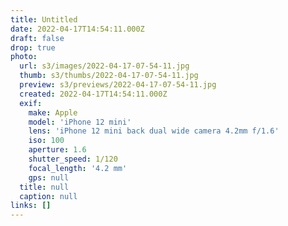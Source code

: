 ```yaml
---
title: Untitled
date: 2022-04-17T14:54:11.000Z
draft: false
drop: true
photo:
  url: s3/images/2022-04-17-07-54-11.jpg
  thumb: s3/thumbs/2022-04-17-07-54-11.jpg
  preview: s3/previews/2022-04-17-07-54-11.jpg
  created: 2022-04-17T14:54:11.000Z
  exif:
    make: Apple
    model: 'iPhone 12 mini'
    lens: 'iPhone 12 mini back dual wide camera 4.2mm f/1.6'
    iso: 100
    aperture: 1.6
    shutter_speed: 1/120
    focal_length: '4.2 mm'
    gps: null
  title: null
  caption: null
links: []
---
```

